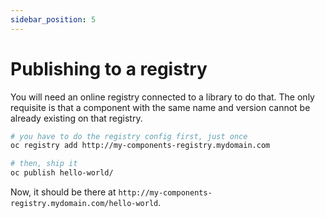 ```yaml
---
sidebar_position: 5
---
```


# Publishing to a registry

You will need an online registry connected to a library to do that. The only requisite is that a component with the same name and version cannot be already existing on that registry.

```sh
# you have to do the registry config first, just once
oc registry add http://my-components-registry.mydomain.com

# then, ship it
oc publish hello-world/
```

Now, it should be there at `http://my-components-registry.mydomain.com/hello-world`.
